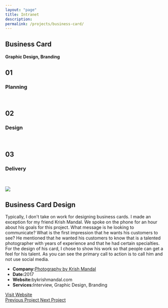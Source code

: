 ```yaml
---
layout: "page"
title: Intranet
description:
permalink: /projects/business-card/
---
```


<section class="page-title parallax-section">
   <div class="row-parallax-bg">
      <div class="parallax-wrapper" style="transform: translate3d(0px, 0px, 0px);">
         <div class="parallax-bg" style="background-image: url('{{site.baseurl}}/assets/images/k-mandal-bc.png');"></div>
      </div>
      <div class="parallax-overlay"></div>
   </div>
   <div class="centrize">
      <div class="v-center">
         <div class="container">
            <div class="row">
               <div class="col-md-8 col-md-offset-2">
                  <div class="title text-center">
                     <h1>Business Card</h1>
                     <h4>Graphic Design, Branding</h4>
                  </div>
               </div>
            </div>
         </div>
      </div>
   </div>
</section>
<section>
   <div class="container">
      <div class="row">
         <div class="col-sm-4">
            <div class="number-box">
               <div class="number-wrap">
                  <h2>01</h2>
               </div>
               <div class="number-box-content">
                  <h3>Planning</h3>
                  <p>&nbsp;</p>
               </div>
            </div>
         </div>
         <div class="col-sm-4">
            <div class="number-box">
               <div class="number-wrap">
                  <h2>02</h2>
               </div>
               <div class="number-box-content">
                  <h3>Design</h3>
                  <p>&nbsp;</p>
               </div>
            </div>
         </div>
         <div class="col-sm-4">
            <div class="number-box">
               <div class="number-wrap">
                  <h2>03</h2>
               </div>
               <div class="number-box-content">
                  <h3>Delivery</h3>
                  <p>&nbsp;</p>
               </div>
            </div>
         </div>
      </div>
   </div>
</section>
<section>
   <div class="container">
      <div class="row">
         <div class="col-md-7 mb-25">
            <div class="media-video"><img class="img-responsive" src="{{site.baseurl}}/assets/images/mandal-bc-layout.jpg"></div>
         </div>
         <div class="col-md-4 col-md-offset-1">
            <div class="title">
               <h2 class="mt-0 remove-margin-top">Business Card Design</h2>
            </div>
            <div class="section-content">
               <p>Typically, I don't take on work for designing business cards. I made an exception for my friend Krish Mandal. We spoke on the phone for an hour about his goals for this project. What message is he looking to communicate? What is the first impression that he wants his customers to see? He mentioned that he wanted his customers to know that is a talented photographer with years of experience and that he had certain specialties. For the design of his card, I chose to show his work so that people can get a feel for his talent. As you can see the primary call to action is to call him and not use social media. </p>
               <div class="project-info mt-25">
                  <ul>
                     <li>
                        <strong>Company:</strong><a href="http://www.bykrishmandal.com/" target="_blank">Photography by Krish Mandal</a>
                     </li>
                     <li><strong>Date:</strong>2017</li>
                     <li><strong>Website:</strong>bykrishmandal.com</li>
                     <li><strong>Services:</strong>Interview, Graphic Design, Branding</li>
                  </ul>
               </div>
               <div class="btn-container mt-25">
                  <a class="btn btn-color btn-block" href="http://www.bykrishmandal.com/" target="_blank">Visit Website</a>
               </div>
            </div>
         </div>
      </div>
   </div>
</section>
<section class="grey-bg p-0 last-section">
   <div class="container">
      <div class="projects-controller">
      <a class="prev" href="http://patcabrera.com/portfolio/pages/ilg.html">
            <span>
            <i class="hc-arrow-round-back"></i> Previous Project</span>
      </a>
      <a class="all" href="http://patcabrera.com/portfolio/index.html">
      <span>
            <i class="hc-apps"></i></span>
      </a>
      <a class="next" href="http://patcabrera.com/portfolio/pages/integrity.html">
            <span>Next Project <i class="hc-arrow-round-forward"></i>
      </span>
      </a>
      </div>
   </div>
</section>